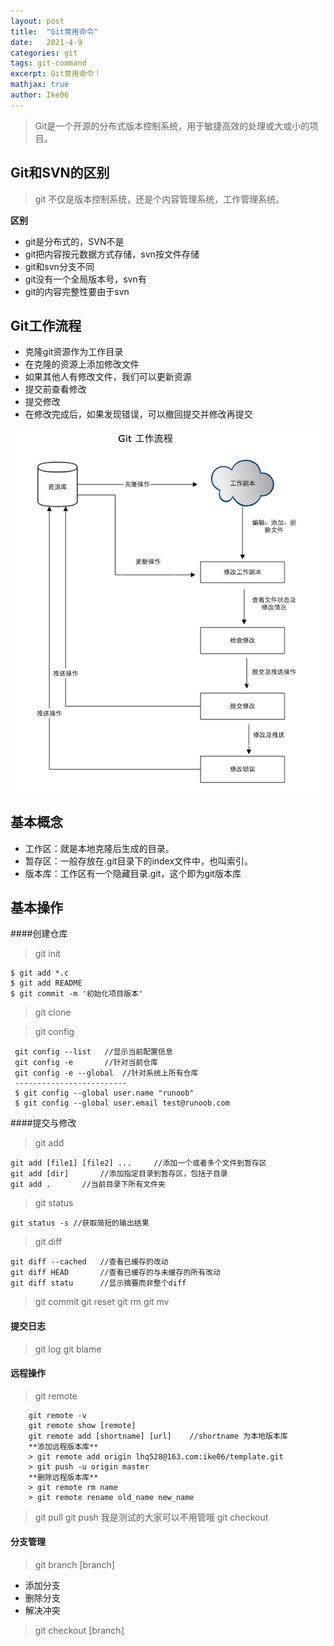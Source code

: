 ```yaml
---
layout: post
title:  "Git常用命令"
date:   2021-4-9
categories: git
tags: git-command
excerpt: Git常用命令！
mathjax: true
author: Ike06
---
```


> Git是一个开源的分布式版本控制系统，用于敏捷高效的处理或大或小的项目。
## Git和SVN的区别
> git 不仅是版本控制系统，还是个内容管理系统，工作管理系统。

**区别**
- git是分布式的，SVN不是
- git把内容按元数据方式存储，svn按文件存储
- git和svn分支不同
- git没有一个全局版本号，svn有
- git的内容完整性要由于svn

## Git工作流程
- 克隆git资源作为工作目录
- 在克隆的资源上添加修改文件
- 如果其他人有修改文件，我们可以更新资源
- 提交前查看修改
- 提交修改
- 在修改完成后，如果发现错误，可以撤回提交并修改再提交

![Git工作流程图](./../img/git工作流程.png)

## 基本概念

- 工作区：就是本地克隆后生成的目录。
- 暂存区：一般存放在.git目录下的index文件中，也叫索引。
- 版本库：工作区有一个隐藏目录.git，这个即为git版本库

## 基本操作
####创建仓库
> git init 
```shell
$ git add *.c
$ git add README
$ git commit -m '初始化项目版本'
```
> git clone

> git config
```jshelllanguage
 git config --list   //显示当前配置信息
 git config -e       //针对当前仓库
 git config -e --global  //针对系统上所有仓库
 -------------------------
 $ git config --global user.name "runoob"
 $ git config --global user.email test@runoob.com
```
####提交与修改
> git add 
```shell
git add [file1] [file2] ...		//添加一个或者多个文件到暂存区
git add [dir]		//添加指定目录到暂存区，包括子目录
git add .		//当前目录下所有文件夹
```
> git status
```
git status -s //获取简短的输出结果
```
> git diff
```shell
git diff --cached	//查看已缓存的改动
git diff HEAD 		//查看已缓存的与未缓存的所有改动
git diff statu 		//显示摘要而非整个diff
```
> git commit 
> git reset
> git rm
> git mv
#### 提交日志
> git log
> git blame
#### 远程操作
> git remote
```shell
	git remote -v
	git remote show [remote]
	git remote add [shortname] [url]	//shortname 为本地版本库
	**添加远程版本库**
	> git remote add origin lhq528@163.com:ike06/template.git
	> git push -u origin master
	**删除远程版本库**
	> git remote rm name
	> git remote rename old_name new_name

```

> git pull
> git push 
我是测试的大家可以不用管哦
> git checkout

#### 分支管理
> git branch [branch]
 - 添加分支
 - 删除分支
 - 解决冲突
> git checkout [branch]
